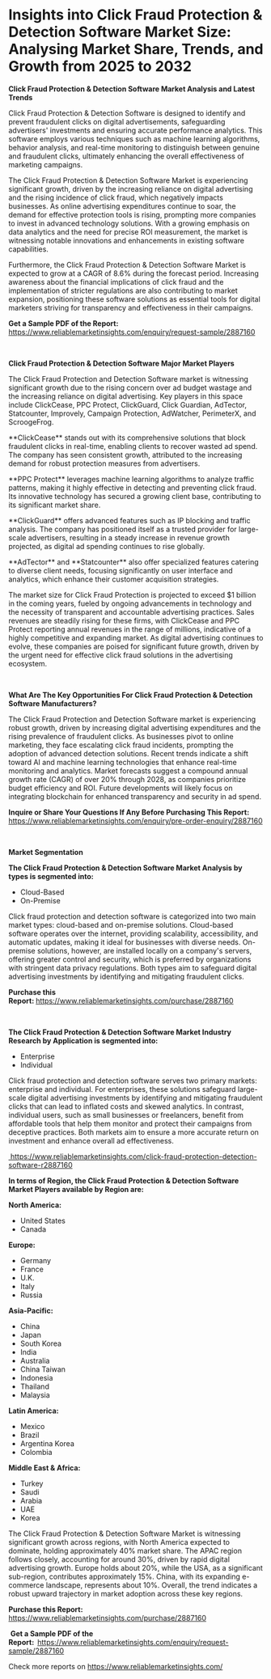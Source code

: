 <p><h1>Insights into Click Fraud Protection & Detection Software Market Size: Analysing Market Share, Trends, and Growth from 2025 to 2032</h1></p><p><strong>Click Fraud Protection & Detection Software Market Analysis and Latest Trends</strong></p>
<p><p>Click Fraud Protection & Detection Software is designed to identify and prevent fraudulent clicks on digital advertisements, safeguarding advertisers' investments and ensuring accurate performance analytics. This software employs various techniques such as machine learning algorithms, behavior analysis, and real-time monitoring to distinguish between genuine and fraudulent clicks, ultimately enhancing the overall effectiveness of marketing campaigns.</p><p>The Click Fraud Protection & Detection Software Market is experiencing significant growth, driven by the increasing reliance on digital advertising and the rising incidence of click fraud, which negatively impacts businesses. As online advertising expenditures continue to soar, the demand for effective protection tools is rising, prompting more companies to invest in advanced technology solutions. With a growing emphasis on data analytics and the need for precise ROI measurement, the market is witnessing notable innovations and enhancements in existing software capabilities.</p><p>Furthermore, the Click Fraud Protection & Detection Software Market is expected to grow at a CAGR of 8.6% during the forecast period. Increasing awareness about the financial implications of click fraud and the implementation of stricter regulations are also contributing to market expansion, positioning these software solutions as essential tools for digital marketers striving for transparency and effectiveness in their campaigns.</p></p>
<p><strong>Get a Sample PDF of the Report:&nbsp;</strong> <a href="https://www.reliablemarketinsights.com/enquiry/request-sample/2887160?utm_campaign=3317&utm_medium=2&utm_source=Github&utm_content=ia&utm_term=13032025&utm_id=click-fraud-protection-detection-software">https://www.reliablemarketinsights.com/enquiry/request-sample/2887160</a></p>
<p>&nbsp;</p>
<p><strong>Click Fraud Protection & Detection Software Major Market Players</strong></p>
<p><p>The Click Fraud Protection and Detection Software market is witnessing significant growth due to the rising concern over ad budget wastage and the increasing reliance on digital advertising. Key players in this space include ClickCease, PPC Protect, ClickGuard, Click Guardian, AdTector, Statcounter, Improvely, Campaign Protection, AdWatcher, PerimeterX, and ScroogeFrog.</p><p>**ClickCease** stands out with its comprehensive solutions that block fraudulent clicks in real-time, enabling clients to recover wasted ad spend. The company has seen consistent growth, attributed to the increasing demand for robust protection measures from advertisers. </p><p>**PPC Protect** leverages machine learning algorithms to analyze traffic patterns, making it highly effective in detecting and preventing click fraud. Its innovative technology has secured a growing client base, contributing to its significant market share. </p><p>**ClickGuard** offers advanced features such as IP blocking and traffic analysis. The company has positioned itself as a trusted provider for large-scale advertisers, resulting in a steady increase in revenue growth projected, as digital ad spending continues to rise globally.</p><p>**AdTector** and **Statcounter** also offer specialized features catering to diverse client needs, focusing significantly on user interface and analytics, which enhance their customer acquisition strategies. </p><p>The market size for Click Fraud Protection is projected to exceed $1 billion in the coming years, fueled by ongoing advancements in technology and the necessity of transparent and accountable advertising practices. Sales revenues are steadily rising for these firms, with ClickCease and PPC Protect reporting annual revenues in the range of millions, indicative of a highly competitive and expanding market. As digital advertising continues to evolve, these companies are poised for significant future growth, driven by the urgent need for effective click fraud solutions in the advertising ecosystem.</p></p>
<p>&nbsp;</p>
<p><strong>What Are The Key Opportunities For Click Fraud Protection & Detection Software Manufacturers?</strong></p>
<p><p>The Click Fraud Protection and Detection Software market is experiencing robust growth, driven by increasing digital advertising expenditures and the rising prevalence of fraudulent clicks. As businesses pivot to online marketing, they face escalating click fraud incidents, prompting the adoption of advanced detection solutions. Recent trends indicate a shift toward AI and machine learning technologies that enhance real-time monitoring and analytics. Market forecasts suggest a compound annual growth rate (CAGR) of over 20% through 2028, as companies prioritize budget efficiency and ROI. Future developments will likely focus on integrating blockchain for enhanced transparency and security in ad spend.</p></p>
<p><strong>Inquire or Share Your Questions If Any Before Purchasing This Report:</strong> <a href="https://www.reliablemarketinsights.com/enquiry/pre-order-enquiry/2887160?utm_campaign=3317&utm_medium=2&utm_source=Github&utm_content=ia&utm_term=13032025&utm_id=click-fraud-protection-detection-software">https://www.reliablemarketinsights.com/enquiry/pre-order-enquiry/2887160</a></p>
<p>&nbsp;</p>
<p><strong>Market Segmentation</strong></p>
<p><strong>The Click Fraud Protection & Detection Software Market Analysis by types is segmented into:</strong></p>
<p><ul><li>Cloud-Based</li><li>On-Premise</li></ul></p>
<p><p>Click fraud protection and detection software is categorized into two main market types: cloud-based and on-premise solutions. Cloud-based software operates over the internet, providing scalability, accessibility, and automatic updates, making it ideal for businesses with diverse needs. On-premise solutions, however, are installed locally on a company's servers, offering greater control and security, which is preferred by organizations with stringent data privacy regulations. Both types aim to safeguard digital advertising investments by identifying and mitigating fraudulent clicks.</p></p>
<p><strong>Purchase this Report:&nbsp;</strong><a href="https://www.reliablemarketinsights.com/purchase/2887160?utm_campaign=3317&utm_medium=2&utm_source=Github&utm_content=ia&utm_term=13032025&utm_id=click-fraud-protection-detection-software">https://www.reliablemarketinsights.com/purchase/2887160</a></p>
<p>&nbsp;</p>
<p><strong>The Click Fraud Protection & Detection Software Market Industry Research by Application is segmented into:</strong></p>
<p><ul><li>Enterprise</li><li>Individual</li></ul></p>
<p><p>Click fraud protection and detection software serves two primary markets: enterprise and individual. For enterprises, these solutions safeguard large-scale digital advertising investments by identifying and mitigating fraudulent clicks that can lead to inflated costs and skewed analytics. In contrast, individual users, such as small businesses or freelancers, benefit from affordable tools that help them monitor and protect their campaigns from deceptive practices. Both markets aim to ensure a more accurate return on investment and enhance overall ad effectiveness.</p></p>
<p><a href="https://www.reliablemarketinsights.com/click-fraud-protection-detection-software-r2887160?utm_campaign=3317&utm_medium=2&utm_source=Github&utm_content=ia&utm_term=13032025&utm_id=click-fraud-protection-detection-software">&nbsp;https://www.reliablemarketinsights.com/click-fraud-protection-detection-software-r2887160</a></p>
<p><strong>In terms of Region, the Click Fraud Protection & Detection Software Market Players available by Region are:</strong></p>
<p>
    <p> <strong> North America: </strong>
        <ul>
            <li>United States</li>
            <li>Canada</li>
        </ul>
        </p> 
    <p> <strong> Europe: </strong>
        <ul>
            <li>Germany</li>
            <li>France</li>
            <li>U.K.</li>
            <li>Italy</li>
            <li>Russia</li>
        </ul>
        </p> 
    <p> <strong> Asia-Pacific: </strong>
        <ul>
            <li>China</li>
            <li>Japan</li>
            <li>South Korea</li>
            <li>India</li>
            <li>Australia</li>
            <li>China Taiwan</li>
            <li>Indonesia</li>
            <li>Thailand</li>
            <li>Malaysia</li>
        </ul>
        </p> 
    <p> <strong> Latin America: </strong>
        <ul>
            <li>Mexico</li>
            <li>Brazil</li>
            <li>Argentina Korea</li>
            <li>Colombia</li>
        </ul>
        </p> 
    <p> <strong> Middle East & Africa: </strong>
        <ul>
            <li>Turkey</li>
            <li>Saudi</li>
            <li>Arabia</li>
            <li>UAE</li>
            <li>Korea</li>
        </ul>
    </p>
    </p>
<p><p>The Click Fraud Protection & Detection Software Market is witnessing significant growth across regions, with North America expected to dominate, holding approximately 40% market share. The APAC region follows closely, accounting for around 30%, driven by rapid digital advertising growth. Europe holds about 20%, while the USA, as a significant sub-region, contributes approximately 15%. China, with its expanding e-commerce landscape, represents about 10%. Overall, the trend indicates a robust upward trajectory in market adoption across these key regions.</p></p>
<p><strong>Purchase this Report: </strong><a href="https://www.reliablemarketinsights.com/purchase/2887160?utm_campaign=3317&utm_medium=2&utm_source=Github&utm_content=ia&utm_term=13032025&utm_id=click-fraud-protection-detection-software">https://www.reliablemarketinsights.com/purchase/2887160</a></p>
<p>&nbsp;<strong>Get a Sample PDF of the Report:&nbsp;&nbsp;</strong><a href="https://www.reliablemarketinsights.com/enquiry/request-sample/2887160?utm_campaign=3317&utm_medium=2&utm_source=Github&utm_content=ia&utm_term=13032025&utm_id=click-fraud-protection-detection-software">https://www.reliablemarketinsights.com/enquiry/request-sample/2887160</a></p>
<p><strong></strong></p>
<p>Check more reports on <a href="https://www.reliablemarketinsights.com/?utm_campaign=3317&utm_medium=2&utm_source=Github&utm_content=ia&utm_term=13032025&utm_id=click-fraud-protection-detection-software">https://www.reliablemarketinsights.com/</a></p>